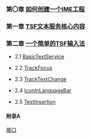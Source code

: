### 第〇章 [如何创建一个IME工程](https://github.com/ChineseInputMethod/mumble/blob/main/2023/2/21.md)

### 第一章 [TSF文本服务核心内容](https://github.com/ChineseInputMethod/mumble/blob/main/2023/5/1.md)

### 第二章 [一个简单的TSF输入法](https://github.com/ChineseInputMethod/TSFexample)

- 2.1 [BasicTextService](https://github.com/ChineseInputMethod/TSFexample/tree/master/1BasicTextService)

- 2.2 [TrackFocus](https://github.com/ChineseInputMethod/TSFexample/tree/master/2TrackFocus)

- 2.3 [TrackTextChange](https://github.com/ChineseInputMethod/TSFexample/tree/master/3TrackTextChange)

- 2.4 [IconInLanguageBar](https://github.com/ChineseInputMethod/TSFexample/tree/master/4IconInLanguageBar)

- 2.5 [TextInsertion](https://github.com/ChineseInputMethod/TSFexample/tree/master/5TextInsertion)

#### 附录A

[接口](https://github.com/ChineseInputMethod/Interface)